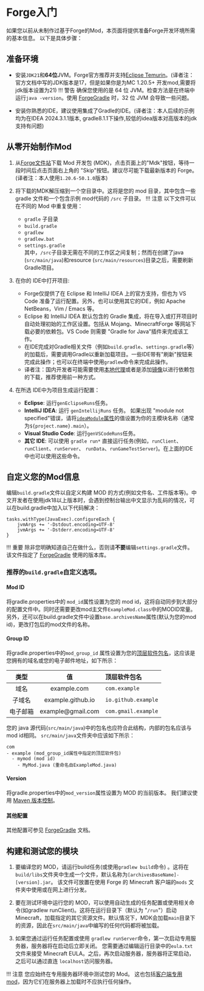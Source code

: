 Forge入门
==========================

如果您以前从未制作过基于Forge的Mod，本页面将提供准备Forge开发环境所需的基本信息。 以下是具体步骤：

准备环境
-------------
* 安装`JDK21`和**64位**JVM。Forge官方推荐并支持[Eclipse Temurin][jdk]。(译者注：官方文档中写的JDK版本是17，但是如果你是为MC 1.20.5+ 开发mod,需要将jdk版本设置为21)
    !!! 警告
    确保您使用的是 64 位 JVM。检查方法是在终端中运行`java -version`。使用 [ForgeGradle] 时，32 位 JVM 会导致一些问题。

* 安装你熟悉的IDE，建议使用集成了Gradle的IDE。(译者注：本人后续的示例均为在IDEA 2024.3.1.1版本, gradle8.1.1下操作,较低的idea版本对高版本的jdk支持有问题)

从零开始制作Mod
--------------------
1. 从[Forge文件站][files]下载 Mod 开发包 (MDK)，点击页面上的"Mdk"按钮，等待一段时间后点击页面右上角的  "Skip"按钮。建议尽可能下载最新版本的 Forge。(译者注：本人使用`1.20.6-50.1.0`版本)

2.  将下载的MDK解压缩到一个空目录中。这将是您的 mod 目录，其中包含一些 gradle 文件和一个包含示例 mod代码的 `/src` 子目录。
 !!! 注意 以下文件可以在不同的 Mod 中重复使用：
    * `gradle` 子目录
    * `build.gradle`
    * `gradlew`
    * `gradlew.bat`
    * `settings.gradle`<br/>
	其中，`/src`子目录无需在不同的工作区之间复制；然而在创建了java (`src/main/java`)和resource (`src/main/resources`)目录之后，需要刷新Gradle项目。

3. 在你的 IDE中打开项目:
    * Forge仅提供了在 Eclipse 和 IntelliJ IDEA 上的官方支持，但也为 VS Code 准备了运行配置。另外，也可以使用其它的IDE，例如 Apache NetBeans，Vim / Emacs 等。
    * Eclipse 和 IntelliJ IDEA 默认包含的 Gradle 集成，将在导入或打开项目时自动处理初始的工作区设置。包括从 Mojang、MinecraftForge 等网站下载必要的依赖包。VS Code 则需要 "Gradle for Java"插件来完成该工作。
    * 在IDE完成对Gradle相关文件（例如`build.gradle`、`settings.gradle`等）的加载后，需要调用Gradle以重新加载项目。一些IDE带有"刷新"按钮来完成此操作；也可以在终端中使用`gradlew`命令来完成此操作。
    * 译者注：国内开发者可能需要使用[本地代理][proxy]或者是添加[镜像][mirror]以进行依赖包的下载，推荐使用前一种方式。
4. 在所选 IDE中为项目生成运行配置：
    * **Eclipse**: 运行`genEclipseRuns`任务。
    * **IntelliJ IDEA**: 运行 `genIntellijRuns` 任务。 如果出现 "module not specified"错误，请将[`ideaModule`属性][config]的值设置为你的主模块名称（通常为`${project.name}.main`）。
    * **Visual Studio Code**: 运行`genVSCodeRuns`任务。
    * **其它 IDE**: 可以使用 `gradle run*` 直接运行任务(例如，`runClient`、`runClient`、`runServer`、 `runData`、`runGameTestServer`)。在上面的IDE中也可以使用这些命令。

自定义您的Mod信息
--------------------------------
编辑`build.gradle`文件以自定义构建 MOD 的方式(例如文件名、工件版本等)。中文开发者在使用jdk18以上版本时，会遇到控制台输出中文显示为乱码的情况，可以在build.gradle中加入以下代码解决：
```
tasks.withType(JavaExec).configureEach {
    jvmArgs += '-Dstdout.encoding=UTF-8'
    jvmArgs += '-Dstderr.encoding=UTF-8'
}
```

!!! 重要
除非您明确知道自己在做什么，否则请**不要**编辑`settings.gradle`文件。 该文件指定了 [ForgeGradle] 使用的版本库。
   

### 推荐的`build.gradle`自定义选项。

#### Mod ID

将gradle.properties中的 `mod_id`属性设置为您的 mod id，这将自动同步到大部分的配置文件中。同时还需要更改mod主文件`ExampleMod.class`中的MODID常量。另外，还可以在build.gradle文件中设置`base.archivesName`属性(默认为您的mod id)，更改打包后的mod文件的名称。


#### Group ID

将gradle.properties中的`mod_group_id` 属性设置为您的[顶层软件包名][packaging]，这应该是您拥有的域名或您的电子邮件地址，如下所示：

类型      | 值             | 顶层软件包名
:---:     | :---:             | :---
域名    | <span>example.com</span>       | `com.example`
子域名  | <span>example.github.io</span> | `io.github.example`
电子邮箱 | example<span>@gmail.com</span> | `com.gmail.example`

您的 java 源代码(`src/main/java`)中的包名也应符合此结构，内部的包名应该与mod id相同。
 `src/main/java`文件夹中应该如下所示：
```text
com
- example (mod_group_id属性中指定的顶层软件包)
  - mymod (mod id)
    - MyMod.java (重命名自ExampleMod.java)
```

#### Version

将gradle.properties中的`mod_version`属性设置为 MOD 的当前版本。 我们建议使用 [Maven 版本控制][mvnver]。


#### 其他配置

其他配置可参见 [ForgeGradle] 文档。


构建和测试您的模块
-----------------------------

1. 要编译您的 MOD，请运行build任务(或使用`gradlew build`命令) 。这将在`build/libs`文件夹中生成一个文件，默认名称为`[archivesBaseName]-[version].jar`。 该文件可放置在使用 Forge 的 Minecraft 客户端的`mods` 文件夹中使用或在网上进行分发。

2. 要在测试环境中运行您的 MOD，可以使用自动生成的任务配置或使用相关命令(如gradlew runClient)。这将在运行目录下（默认为 "`/run`"）启动 Minecraft，加载指定的其它资源文件。默认情况下，MDK会加载`main`目录下的资源，因此在`src/main/java`中编写的任何代码都将被加载。

3. 如果您通过运行任务配置或使用 `gradlew runServer`命令，第一次启动专用服务器，服务器将在启动后立即关闭。 您需要通过编辑运行目录中的`eula.txt`文件来接受 Minecraft EULA。之后，再次启动服务器，服务器将正常启动，之后可以通过直连 `localhost`访问服务器。

!!! 注意
    您应始终在专用服务器环境中测试您的 Mod。 这也包括[客户端专用mod][client]，因为它们在服务器上加载时不应执行任何操作。

[jdk]: https://adoptium.net/temurin/releases?version=21 "Eclipse Temurin 21 Prebuilt Binaries"
[ForgeGradle]: https://docs.minecraftforge.net/en/fg-6.x
[files]: https://files.minecraftforge.net "Forge Files distribution site"
[config]: https://docs.minecraftforge.net/en/fg-6.x/configuration/runs/
[modfiles]: ./modfiles.md
[packaging]: ./structuring.md#软件包管理
[mvnver]: ./versioning.md
[client]: ../concepts/sides.md#编写单端mod
[proxy]: https://jingyan.baidu.com/article/75ab0bcbbcac3197874db240.html
[mirror]: https://www.cnblogs.com/amadeuslee/p/17953008
